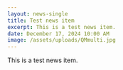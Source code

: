 ```yaml
---
layout: news-single
title: Test news item
excerpt: This is a test news item.
date: December 17, 2024 10:00 AM
image: /assets/uploads/QMmulti.jpg
---
```

T﻿his is a test news item.